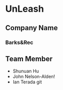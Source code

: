 # UnLeash

## Company Name
### Barks&Rec

## Team Member
- Shunuan Hu
- John Nelson-Alden!
- Ian Terada
git 